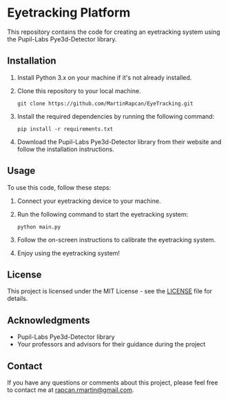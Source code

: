 # Eyetracking Platform

This repository contains the code for creating an eyetracking system using the Pupil-Labs Pye3d-Detector library.

## Installation

1. Install Python 3.x on your machine if it's not already installed.

2. Clone this repository to your local machine.

   ```
   git clone https://github.com/MartinRapcan/EyeTracking.git
   ```

3. Install the required dependencies by running the following command:

   ```
   pip install -r requirements.txt
   ```

4. Download the Pupil-Labs Pye3d-Detector library from their website and follow the installation instructions.

## Usage

To use this code, follow these steps:

1. Connect your eyetracking device to your machine.

2. Run the following command to start the eyetracking system:

   ```
   python main.py
   ```

3. Follow the on-screen instructions to calibrate the eyetracking system.

4. Enjoy using the eyetracking system!

## License

This project is licensed under the MIT License - see the [LICENSE](LICENSE.md) file for details.

## Acknowledgments

- Pupil-Labs Pye3d-Detector library
- Your professors and advisors for their guidance during the project

## Contact

If you have any questions or comments about this project, please feel free to contact me at [rapcan.rmartin@gmail.com](mailto:your-email-address).
